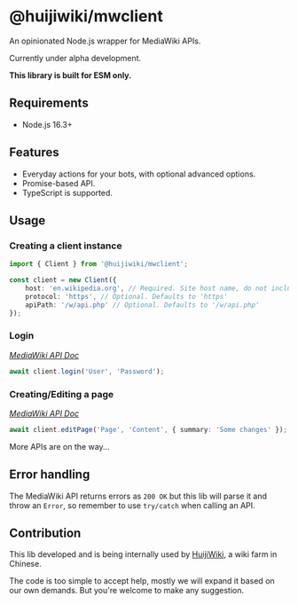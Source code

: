 # @huijiwiki/mwclient

An opinionated Node.js wrapper for MediaWiki APIs.

Currently under alpha development.

**This library is built for ESM only.**

## Requirements

-   Node.js 16.3+

## Features

-   Everyday actions for your bots, with optional advanced options.
-   Promise-based API.
-   TypeScript is supported.

## Usage

### Creating a client instance

```ts
import { Client } from '@huijiwiki/mwclient';

const client = new Client({
    host: 'en.wikipedia.org', // Required. Site host name, do not include protocol
    protocol: 'https', // Optional. Defaults to 'https'
    apiPath: '/w/api.php' // Optional. Defaults to '/w/api.php'
});
```

### Login

_[MediaWiki API Doc](https://www.mediawiki.org/w/api.php?action=help&modules=login)_

```ts
await client.login('User', 'Password');
```

### Creating/Editing a page

_[MediaWiki API Doc](https://www.mediawiki.org/w/api.php?action=help&modules=edit)_

```ts
await client.editPage('Page', 'Content', { summary: 'Some changes' });
```

More APIs are on the way...

## Error handling

The MediaWiki API returns errors as `200 OK` but this lib will parse it and throw an `Error`, so remember to use `try/catch` when calling an API.

## Contribution

This lib developed and is being internally used by [HuijiWiki](https://www.huijiwiki.com), a wiki farm in Chinese.

The code is too simple to accept help, mostly we will expand it based on our own demands. But you're welcome to make any suggestion.
